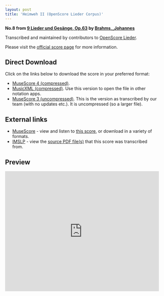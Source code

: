 ```yaml
---
layout: post
title: 'Heimweh II (OpenScore Lieder Corpus)'
---
```


__No.8 from [9 Lieder und Gesänge, Op.63](https://fourscoreandmore.org/openscore/lieder/Brahms%2C_Johannes/9_Lieder_und_Ges%C3%A4nge%2C_Op.63/) by [Brahms,_Johannes](https://fourscoreandmore.org/openscore/lieder/Brahms%2C_Johannes)__

Transcribed and maintained by contributors to [OpenScore Lieder].

Please visit the [official score page] for more information.

[official score page]: https://musescore.com/openscore-lieder-corpus/scores/5937814
[OpenScore Lieder]: https://musescore.com/openscore-lieder-corpus

## Direct Download

Click on the links below to download the score in your preferred format:
- [MuseScore 4 (compressed)](https://fourscoreandmore.org/openscore/lieder/Brahms%2C_Johannes/9_Lieder_und_Ges%C3%A4nge%2C_Op.63/8_Heimweh_II.mscz).
- [MusicXML (compressed)](https://fourscoreandmore.org/openscore/lieder/Brahms%2C_Johannes/9_Lieder_und_Ges%C3%A4nge%2C_Op.63/8_Heimweh_II.mxl). Use this version to open the file in other notation apps.
- [MuseScore 3 (uncompressed)](https://raw.githubusercontent.com/OpenScore/Lieder/refs/heads/main/scores/Brahms%2C_Johannes/9_Lieder_und_Ges%C3%A4nge%2C_Op.63/8_Heimweh_II/lc5937814.mscx). This is the version as transcribed by our team (with no updates etc.). It is uncompressed (so a larger file).

## External links

- [MuseScore] - view and listen to [this score][MuseScore], or download in a variety of formats.
- [IMSLP] - view the [source PDF file(s)][IMSLP] that this score was transcribed from.

[MuseScore]: https://musescore.com/score/5937814
[IMSLP]: https://imslp.org/wiki/Special:ReverseLookup/88147

## Preview

<iframe width="100%" height="394" src="https://musescore.com/openscore-lieder-corpus/scores/5937814/embed" frameborder="0" allowfullscreen allow="autoplay; fullscreen"></iframe>
